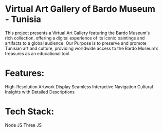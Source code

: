 # Virtual Art Gallery of Bardo Museum - Tunisia
This project presents a Virtual Art Gallery featuring the Bardo Museum's rich collection, offering a digital experience of its iconic paintings and artifacts to a global audience.
Our Purpose is to preserve and promote Tunisian art and culture, providing worldwide access to the Bardo Museum’s treasures as an educational tool.

# Features:
High-Resolution Artwork Display
Seamless Interactive Navigation
Cultural Insights with Detailed Descriptions

# Tech Stack:
Node JS
Three JS